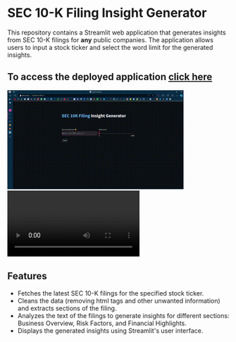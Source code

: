 # SEC 10-K Filing Insight Generator

This repository contains a Streamlit web application that generates insights from SEC 10-K filings for **any** public companies. 
The application allows users to input a stock ticker and select the word limit for the generated insights.

## To access the deployed application [click here](http://13.234.213.129:8501/)
![](InsightGenerator.gif)
<video src="InsightGeneratorMP4.mp4" controls>
    Your browser does not support the video tag.
</video>

## Features

- Fetches the latest SEC 10-K filings for the specified stock ticker.
- Cleans the data (removing html tags and other unwanted information) and extracts sections of the filing.
- Analyzes the text of the filings to generate insights for different sections: Business Overview, Risk Factors, and Financial Highlights.
- Displays the generated insights using Streamlit's user interface.
